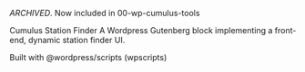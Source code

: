 *ARCHIVED*. Now included in 00-wp-cumulus-tools

Cumulus Station Finder
A Wordpress Gutenberg block implementing a front-end, dynamic station finder UI.

Built with @wordpress/scripts (wpscripts)
